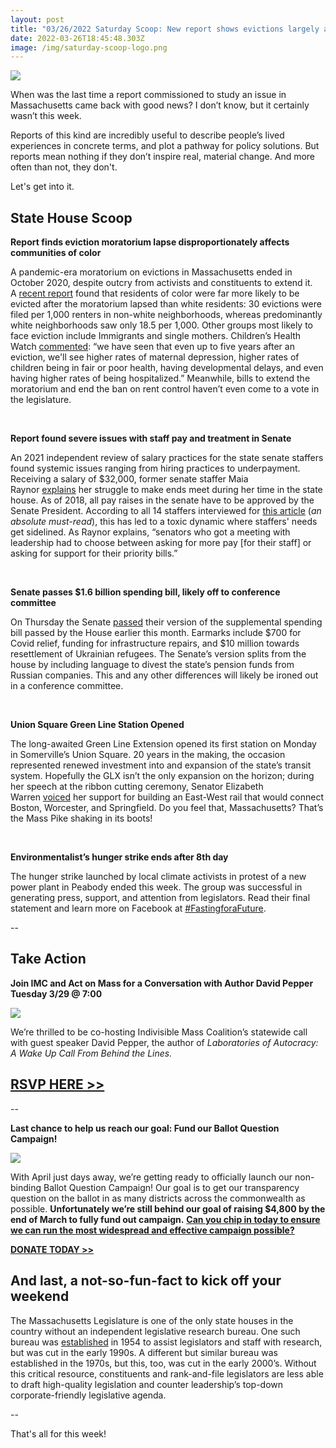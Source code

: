 ```yaml
---
layout: post
title: "03/26/2022 Saturday Scoop: New report shows evictions largely affecting POCs"
date: 2022-03-26T18:45:48.303Z
image: /img/saturday-scoop-logo.png
---
```

![](https://nvlupin.blob.core.windows.net/images/van/EA/EA007/1/90151/images/Saturday%20Scoop.png)

When was the last time a report commissioned to study an issue in Massachusetts came back with good news? I don’t know, but it certainly wasn’t this week. 

Reports of this kind are incredibly useful to describe people’s lived experiences in concrete terms, and plot a pathway for policy solutions. But reports mean nothing if they don’t inspire real, material change. And more often than not, they don't.

Let's get into it.



## **State House Scoop**

**Report finds eviction moratorium lapse disproportionately affects communities of color**

A pandemic-era moratorium on evictions in Massachusetts ended in October 2020, despite outcry from activists and constituents to extend it. A [recent report](https://www.homesforallmass.org/covid-evictions-report/hfamass-covid-evictions-report-short-03-22-print.pdf?utm_medium=&emci=f53614d3-30ad-ec11-997e-281878b83d8a&emdi=ea000000-0000-0000-0000-000000000001&ceid={{ContactsEmailID}}) found that residents of color were far more likely to be evicted after the moratorium lapsed than white residents: 30 evictions were filed per 1,000 renters in non-white neighborhoods, whereas predominantly white neighborhoods saw only 18.5 per 1,000. Other groups most likely to face eviction include Immigrants and single mothers. Children’s Health Watch [commented](https://whdh.com/news/report-nonwhite-residents-hit-harder-by-post-moratorium-evictions/?utm_medium=&emci=f53614d3-30ad-ec11-997e-281878b83d8a&emdi=ea000000-0000-0000-0000-000000000001&ceid={{ContactsEmailID}}): “we have seen that even up to five years after an eviction, we'll see higher rates of maternal depression, higher rates of children being in fair or poor health, having developmental delays, and even having higher rates of being hospitalized.” Meanwhile, bills to extend the moratorium and end the ban on rent control haven’t even come to a vote in the legislature.

 

**Report found severe issues with staff pay and treatment in Senate**

An 2021 independent review of salary practices for the state senate staffers found systemic issues ranging from hiring practices to underpayment. Receiving a salary of $32,000, former senate staffer Maia Raynor [explains](https://www.bostonglobe.com/2022/03/03/metro/state-senate-hires-pay-consultant-wake-report-that-says-staff-pay-breaks-with-best-practice/?utm_medium=&emci=f53614d3-30ad-ec11-997e-281878b83d8a&emdi=ea000000-0000-0000-0000-000000000001&ceid={{ContactsEmailID}}) her struggle to make ends meet during her time in the state house. As of 2018, all pay raises in the senate have to be approved by the Senate President. According to all 14 staffers interviewed for [this article](https://www.bostonglobe.com/2022/03/03/metro/state-senate-hires-pay-consultant-wake-report-that-says-staff-pay-breaks-with-best-practice/?utm_medium=&emci=f53614d3-30ad-ec11-997e-281878b83d8a&emdi=ea000000-0000-0000-0000-000000000001&ceid={{ContactsEmailID}}) (*an absolute must-read*), this has led to a toxic dynamic where staffers' needs get sidelined. As Raynor explains, “senators who got a meeting with leadership had to choose between asking for more pay \[for their staff] or asking for support for their priority bills.”

 

**Senate passes $1.6 billion spending bill, likely off to conference committee**

On Thursday the Senate [passed](https://www.wickedlocal.com/story/regional/2022/03/25/mass-senate-looking-russian-divestment-spending-bill/7165089001/?utm_medium=&emci=f53614d3-30ad-ec11-997e-281878b83d8a&emdi=ea000000-0000-0000-0000-000000000001&ceid={{ContactsEmailID}}) their version of the supplemental spending bill passed by the House earlier this month. Earmarks include $700 for Covid relief, funding for infrastructure repairs, and $10 million towards resettlement of Ukrainian refugees. The Senate’s version splits from the house by including language to divest the state’s pension funds from Russian companies. This and any other differences will likely be ironed out in a conference committee.

 

**Union Square Green Line Station Opened**

The long-awaited Green Line Extension opened its first station on Monday in Somerville’s Union Square. 20 years in the making, the occasion represented renewed investment into and expansion of the state’s transit system. Hopefully the GLX isn’t the only expansion on the horizon; during her speech at the ribbon cutting ceremony, Senator Elizabeth Warren [voiced](https://www.masslive.com/springfield/2022/03/sen-elizabeth-warren-envisions-a-future-for-east-west-rail-as-green-line-extension-opens-in-greater-boston-area.html?utm_medium=&emci=f53614d3-30ad-ec11-997e-281878b83d8a&emdi=ea000000-0000-0000-0000-000000000001&ceid={{ContactsEmailID}}) her support for building an East-West rail that would connect Boston, Worcester, and Springfield. Do you feel that, Massachusetts? That’s the Mass Pike shaking in its boots!

 

**Environmentalist’s hunger strike ends after 8th day**

The hunger strike launched by local climate activists in protest of a new power plant in Peabody ended this week. The group was successful in generating press, support, and attention from legislators. Read their final statement and learn more on Facebook at [\#FastingforaFuture](https://www.facebook.com/groups/1323574801481904/?utm_medium=&emci=f53614d3-30ad-ec11-997e-281878b83d8a&emdi=ea000000-0000-0000-0000-000000000001&ceid={{ContactsEmailID}}).

\--



## **Take Action**

**Join IMC and Act on Mass for a Conversation with Author David Pepper Tuesday 3/29 @ 7:00**

![](/img/david-pepper-twitter-photo.png)

We’re thrilled to be co-hosting Indivisible Mass Coalition’s statewide call with guest speaker David Pepper, the author of *Laboratories of Autocracy: A Wake Up Call From Behind the Lines.* 

## **[RSVP HERE >>](https://us02web.zoom.us/meeting/register/tZAkcOCgrDIjE9S46pn8nzWLtySCAHOpjdiY?utm_medium=&emci=30c7d293-aaa7-ec11-a22a-281878b85110&emdi=ea000000-0000-0000-0000-000000000001&ceid={{ContactsEmailID}})**

\--

**Last chance to help us reach our goal: Fund our Ballot Question Campaign!**

![](/img/logo_the-people-s-house-campaign.png)

With April just days away, we’re getting ready to officially launch our non-binding Ballot Question Campaign! Our goal is to get our transparency question on the ballot in as many districts across the commonwealth as possible. **Unfortunately we’re still behind our goal of raising $4,800 by the end of March to fully fund out campaign.** **[Can you chip in today to ensure we can run the most widespread and effective campaign possible?](https://secure.actblue.com/donate/aom2022-ballot?refcode=2022-03-26&utm_medium=)**

**[DONATE TODAY >>](https://secure.actblue.com/donate/aom2022-ballot?refcode=2022-03-26)**



## **And last, a not-so-fun-fact to kick off your weekend**

The Massachusetts Legislature is one of the only state houses in the country without an independent legislative research bureau. One such bureau was [established](https://www.progressivedemsofmass.org/wp-content/uploads/2021/11/PDM_democracy_in_decline_final.pdf?utm_medium=&emci=f53614d3-30ad-ec11-997e-281878b83d8a&emdi=ea000000-0000-0000-0000-000000000001&ceid={{ContactsEmailID}}) in 1954 to assist legislators and staff with research, but was cut in the early 1990s. A different but similar bureau was established in the 1970s, but this, too, was cut in the early 2000’s. Without this critical resource, constituents and rank-and-file legislators are less able to draft high-quality legislation and counter leadership’s top-down corporate-friendly legislative agenda.

\--

That's all for this week!